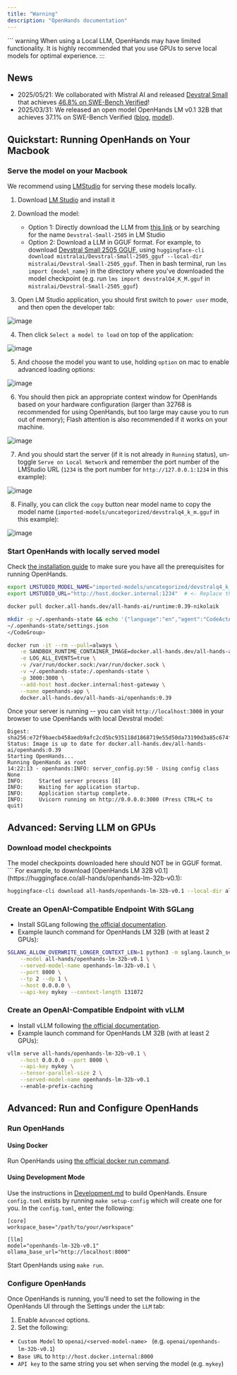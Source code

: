 ```yaml
---
title: "Warning"
description: "OpenHands documentation"
---
```

</CodeGroup>


</Warning>
```
warning
When using a Local LLM, OpenHands may have limited functionality.
It is highly recommended that you use GPUs to serve local models for optimal experience.
:::
</CodeGroup>

## News

- 2025/05/21: We collaborated with Mistral AI and released [Devstral Small](https://mistral.ai/news/devstral) that achieves [46.8% on SWE-Bench Verified](https://github.com/SWE-bench/experiments/pull/228)!
- 2025/03/31: We released an open model OpenHands LM v0.1 32B that achieves 37.1% on SWE-Bench Verified
([blog](https://www.all-hands.dev/blog/introducing-openhands-lm-32b----a-strong-open-coding-agent-model), [model](https://huggingface.co/all-hands/openhands-lm-32b-v0.1)).


## Quickstart: Running OpenHands on Your Macbook

### Serve the model on your Macbook

We recommend using [LMStudio](https://lmstudio.ai/) for serving these models locally.

1. Download [LM Studio](https://lmstudio.ai/) and install it

2. Download the model:
   - Option 1: Directly download the LLM from [this link](https://lmstudio.ai/model/devstral-small-2505-mlx) or by searching for the name `Devstral-Small-2505` in LM Studio
   - Option 2: Download a LLM in GGUF format. For example, to download [Devstral Small 2505 GGUF](https://huggingface.co/mistralai/Devstral-Small-2505_gguf), using `huggingface-cli download mistralai/Devstral-Small-2505_gguf --local-dir mistralai/Devstral-Small-2505_gguf`. Then in bash terminal, run `lms import {model_name}` in the directory where you've downloaded the model checkpoint (e.g. run `lms import devstralQ4_K_M.gguf` in `mistralai/Devstral-Small-2505_gguf`)

3. Open LM Studio application, you should first switch to `power user` mode, and then open the developer tab:
  
![image](/modules/usage/1_select_power_user.png)

4. Then click `Select a model to load` on top of the application:

![image](/modules/usage/2_select_model.png)

5. And choose the model you want to use, holding `option` on mac to enable advanced loading options:

![image](/modules/usage/3_select_devstral.png)

6. You should then pick an appropriate context window for OpenHands based on your hardware configuration (larger than 32768 is recommended for using OpenHands, but too large may cause you to run out of memory); Flash attention is also recommended if it works on your machine.

![image](/modules/usage/4_set_context_window.png)

7. And you should start the server (if it is not already in `Running` status), un-toggle `Serve on Local Network` and remember the port number of the LMStudio URL (`1234` is the port number for `http://127.0.0.1:1234` in this example):

![image](/modules/usage/5_copy_url.png)

8. Finally, you can click the `copy` button near model name to copy the model name (`imported-models/uncategorized/devstralq4_k_m.gguf` in this example):

![image](/modules/usage/6_copy_to_get_model_name.png)

### Start OpenHands with locally served model

Check [the installation guide](https://docs.all-hands.dev/modules/usage/installation) to make sure you have all the prerequisites for running OpenHands.

```bash
export LMSTUDIO_MODEL_NAME="imported-models/uncategorized/devstralq4_k_m.gguf" # <- Replace this with the model name you copied from LMStudio
export LMSTUDIO_URL="http://host.docker.internal:1234"  # <- Replace this with the port from LMStudio

docker pull docker.all-hands.dev/all-hands-ai/runtime:0.39-nikolaik

mkdir -p ~/.openhands-state && echo '{"language":"en","agent":"CodeActAgent","max_iterations":null,"security_analyzer":null,"confirmation_mode":false,"llm_model":"lm_studio/'$LMSTUDIO_MODEL_NAME'","llm_api_key":"dummy","llm_base_url":"'$LMSTUDIO_URL/v1'","remote_runtime_resource_factor":null,"github_token":null,"enable_default_condenser":true,"user_consents_to_analytics":true}' >
~/.openhands-state/settings.json
</CodeGroup>

docker run -it --rm --pull=always \
    -e SANDBOX_RUNTIME_CONTAINER_IMAGE=docker.all-hands.dev/all-hands-ai/runtime:0.39-nikolaik \
    -e LOG_ALL_EVENTS=true \
    -v /var/run/docker.sock:/var/run/docker.sock \
    -v ~/.openhands-state:/.openhands-state \
    -p 3000:3000 \
    --add-host host.docker.internal:host-gateway \
    --name openhands-app \
    docker.all-hands.dev/all-hands-ai/openhands:0.39
```

Once your server is running -- you can visit `http://localhost:3000` in your browser to use OpenHands with local Devstral model:
```
Digest: sha256:e72f9baecb458aedb9afc2cd5bc935118d1868719e55d50da73190d3a85c674f
Status: Image is up to date for docker.all-hands.dev/all-hands-ai/openhands:0.39
Starting OpenHands...
Running OpenHands as root
14:22:13 - openhands:INFO: server_config.py:50 - Using config class None
INFO:     Started server process [8]
INFO:     Waiting for application startup.
INFO:     Application startup complete.
INFO:     Uvicorn running on http://0.0.0.0:3000 (Press CTRL+C to quit)
```


## Advanced: Serving LLM on GPUs

### Download model checkpoints

<Note>
The model checkpoints downloaded here should NOT be in GGUF format.
</CodeGroup>

</Note>
```
For example, to download [OpenHands LM 32B v0.1](https://huggingface.co/all-hands/openhands-lm-32b-v0.1):
</CodeGroup>

```bash
huggingface-cli download all-hands/openhands-lm-32b-v0.1 --local-dir all-hands/openhands-lm-32b-v0.1
```

### Create an OpenAI-Compatible Endpoint With SGLang

- Install SGLang following [the official documentation](https://docs.sglang.ai/start/install.html).
- Example launch command for OpenHands LM 32B (with at least 2 GPUs):

```bash
SGLANG_ALLOW_OVERWRITE_LONGER_CONTEXT_LEN=1 python3 -m sglang.launch_server \
    --model all-hands/openhands-lm-32b-v0.1 \
    --served-model-name openhands-lm-32b-v0.1 \
    --port 8000 \
    --tp 2 --dp 1 \
    --host 0.0.0.0 \
    --api-key mykey --context-length 131072
```

### Create an OpenAI-Compatible Endpoint with vLLM

- Install vLLM following [the official documentation](https://docs.vllm.ai/en/latest/getting_started/installation.html).
- Example launch command for OpenHands LM 32B (with at least 2 GPUs):

```bash
vllm serve all-hands/openhands-lm-32b-v0.1 \
    --host 0.0.0.0 --port 8000 \
    --api-key mykey \
    --tensor-parallel-size 2 \
    --served-model-name openhands-lm-32b-v0.1
    --enable-prefix-caching
```

## Advanced: Run and Configure OpenHands

### Run OpenHands

#### Using Docker

Run OpenHands using [the official docker run command](../installation#start-the-app).

#### Using Development Mode

Use the instructions in [Development.md](/modules/usage/https://github.com/All-Hands-AI/OpenHands/blob/main/Development) to build OpenHands.
Ensure `config.toml` exists by running `make setup-config` which will create one for you. In the `config.toml`, enter the following:

```
[core]
workspace_base="/path/to/your/workspace"

[llm]
model="openhands-lm-32b-v0.1"
ollama_base_url="http://localhost:8000"
```

Start OpenHands using `make run`.

### Configure OpenHands

Once OpenHands is running, you'll need to set the following in the OpenHands UI through the Settings under the `LLM` tab: 
1. Enable `Advanced` options.
2. Set the following:
- `Custom Model` to `openai/<served-model-name>
` (e.g. `openai/openhands-lm-32b-v0.1`)
- `Base URL` to `http://host.docker.internal:8000`
- `API key` to the same string you set when serving the model (e.g. `mykey`)
</CodeGroup>